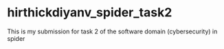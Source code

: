 # hirthickdiyanv_spider_task2
This is my submission for task 2 of the software domain (cybersecurity) in spider

